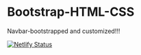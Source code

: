 # Bootstrap-HTML-CSS

Navbar-bootstrapped and customized!!!

[![Netlify Status](https://api.netlify.com/api/v1/badges/92abebd7-abfc-401a-b803-ee7aa206c87a/deploy-status)](https://codeforfun005.netlify.app/)
